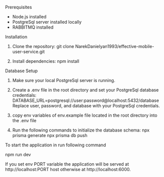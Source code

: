 Prerequisites

-   Node.js installed
-   PostgreSql server installed locally
-   RABBITMQ installed

Installation

1. Clone the repository:
   git clone NarekDanielyan1993/effective-mobile-user-service.git

2. Install dependencies:
   npm install

Database Setup

1. Make sure your local PostgreSql server is running.
2. Create a .env file in the root directory and set your PostgreSql database credentials:
   DATABASE_URL=postgresql://user:password@localhost:5432/database
   Replace user, password, and database with your PostgreSql credentials.
3. copy env variables of env.example file located in the root directory into the .env file

4. Run the following commands to initialize the database schema:
   npx prisma generate
   npx prisma db push

To start the application in run following command

npm run dev

If you set env PORT variable the application will be served at http://localhost:PORT host otherwise at http://localhost:6000.
